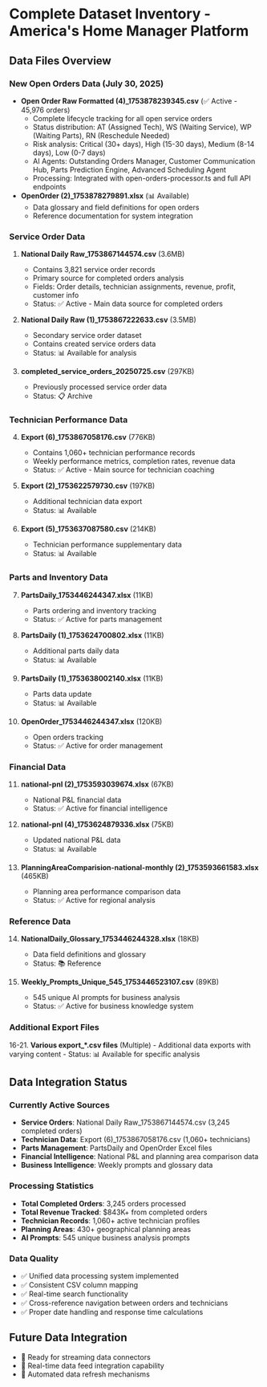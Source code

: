 # Complete Dataset Inventory - America's Home Manager Platform

## Data Files Overview

### New Open Orders Data (July 30, 2025)
- **Open Order Raw Formatted (4)_1753878239345.csv** (✅ Active - 45,976 orders)
  - Complete lifecycle tracking for all open service orders
  - Status distribution: AT (Assigned Tech), WS (Waiting Service), WP (Waiting Parts), RN (Reschedule Needed)
  - Risk analysis: Critical (30+ days), High (15-30 days), Medium (8-14 days), Low (0-7 days)
  - AI Agents: Outstanding Orders Manager, Customer Communication Hub, Parts Prediction Engine, Advanced Scheduling Agent
  - Processing: Integrated with open-orders-processor.ts and full API endpoints
- **OpenOrder (2)_1753878279891.xlsx** (📊 Available)
  - Data glossary and field definitions for open orders
  - Reference documentation for system integration

### Service Order Data
1. **National Daily Raw_1753867144574.csv** (3.6MB)
   - Contains 3,821 service order records
   - Primary source for completed orders analysis
   - Fields: Order details, technician assignments, revenue, profit, customer info
   - Status: ✅ Active - Main data source for completed orders

2. **National Daily Raw (1)_1753867222633.csv** (3.5MB)
   - Secondary service order dataset
   - Contains created service orders data
   - Status: 📊 Available for analysis

3. **completed_service_orders_20250725.csv** (297KB)
   - Previously processed service order data
   - Status: 📋 Archive

### Technician Performance Data
4. **Export (6)_1753867058176.csv** (776KB)
   - Contains 1,060+ technician performance records
   - Weekly performance metrics, completion rates, revenue data
   - Status: ✅ Active - Main source for technician coaching

5. **Export (2)_1753622579730.csv** (197KB)
   - Additional technician data export
   - Status: 📊 Available

6. **Export (5)_1753637087580.csv** (214KB)
   - Technician performance supplementary data
   - Status: 📊 Available

### Parts and Inventory Data
7. **PartsDaily_1753446244347.xlsx** (11KB)
   - Parts ordering and inventory tracking
   - Status: ✅ Active for parts management

8. **PartsDaily (1)_1753624700802.xlsx** (11KB)
   - Additional parts daily data
   - Status: 📊 Available

9. **PartsDaily (1)_1753638002140.xlsx** (11KB)
   - Parts data update
   - Status: 📊 Available

10. **OpenOrder_1753446244347.xlsx** (120KB)
    - Open orders tracking
    - Status: ✅ Active for order management

### Financial Data
11. **national-pnl (2)_1753593039674.xlsx** (67KB)
    - National P&L financial data
    - Status: ✅ Active for financial intelligence

12. **national-pnl (4)_1753624879336.xlsx** (75KB)
    - Updated national P&L data
    - Status: 📊 Available

13. **PlanningAreaComparision-national-monthly (2)_1753593661583.xlsx** (465KB)
    - Planning area performance comparison data
    - Status: ✅ Active for regional analysis

### Reference Data
14. **NationalDaily_Glossary_1753446244328.xlsx** (18KB)
    - Data field definitions and glossary
    - Status: 📚 Reference

15. **Weekly_Prompts_Unique_545_1753446523107.csv** (89KB)
    - 545 unique AI prompts for business analysis
    - Status: ✅ Active for business knowledge system

### Additional Export Files
16-21. **Various export_*.csv files** (Multiple)
    - Additional data exports with varying content
    - Status: 📊 Available for specific analysis

## Data Integration Status

### Currently Active Sources
- **Service Orders**: National Daily Raw_1753867144574.csv (3,245 completed orders)
- **Technician Data**: Export (6)_1753867058176.csv (1,060+ technicians)
- **Parts Management**: PartsDaily and OpenOrder Excel files
- **Financial Intelligence**: National P&L and planning area comparison data
- **Business Intelligence**: Weekly prompts and glossary data

### Processing Statistics
- **Total Completed Orders**: 3,245 orders processed
- **Total Revenue Tracked**: $843K+ from completed orders
- **Technician Records**: 1,060+ active technician profiles
- **Planning Areas**: 430+ geographical planning areas
- **AI Prompts**: 545 unique business analysis prompts

### Data Quality
- ✅ Unified data processing system implemented
- ✅ Consistent CSV column mapping
- ✅ Real-time search functionality
- ✅ Cross-reference navigation between orders and technicians
- ✅ Proper date handling and response time calculations

## Future Data Integration
- 🔄 Ready for streaming data connectors
- 🔄 Real-time data feed integration capability
- 🔄 Automated data refresh mechanisms